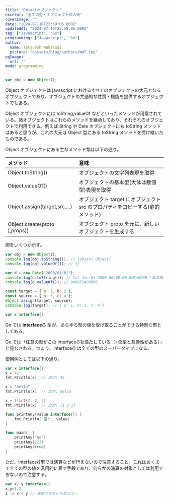 ```yaml
---
title: "Objectオブジェクト"
excerpt: "全ての型・オブジェクトの大元"
coverImage: ""
date: "2024-07-16T23:59:06.000Z"
updatedAt: "2024-07-16T23:59:06.000Z"
tag: ["Javascript", "Go"]
programming: ["Javascript", "Go"]
author:
  name: Tatsuroh Wakasugi
  picture: "/assets/blog/authors/WAT.jpg"
ogImage:
  url: ""
mode: programming
---
```


<div class="note_content_by_programming_language" id="note_content_Javascript">

```javascript
var obj = new Object();
```

Object オブジェクトは javascript におけるすべてのオブジェクトの大元となるオブジェクトであり、オブジェクトの共通的な性質・機能を提供するオブジェクトでもある。

Object オブジェクトには toString,valueOf などといったメソッドが用意されている。諸オブジェクトはこれらのメソッドを継承しており、それぞれのオブジェクトで利用できる。例えば String や Date オブジェクトにも toString メソッドはあると思うが、これの大元は Object 型にある toString メソッドを受け継いだものである。

Object オブジェクトにある主なメソッド類は以下の通り。

| メソッド                      | 意味                                                                          |
| :---------------------------- | :---------------------------------------------------------------------------- |
| Object.toString()             | オブジェクトの文字列表現を取得                                                |
| Object.valueOf()              | オブジェクトの基本型(大体は数値型)表現を取得                                  |
| Object.assign(target,src,...) | オブジェクト target にオブジェクト src のプロパティをコピーする(静的メソッド) |
| Object.create(proto [,props]) | オブジェクト proto を元に、新しいオブジェクトを生成する                       |

例をいくつか示す。

```javascript
var obj = new Object();
console.log(obj.toString()); // [object Object]
console.log(obj.valueOf()); // {}

var d = new Date("2000/01/01");
console.log(d.toString()); // Sat Jan 01 2000 00:00:00 GMT+0900 (日本標準時)
console.log(d.valueOf()); // 946652400000

const target = { a: 1, b: 2 };
const source = { b: 3, c: 4 };
Object.assign(target, source);
console.log(target); // { a: 1, b: 3, c: 4 }
```

</div>
<div class="note_content_by_programming_language" id="note_content_Go">

```go
var x interface{}
```

Go では **interface{}** 型が、あらゆる型の値を受け取ることができる特別な型としてある。

Go では「任意の型がこの interface{}を満たしている（=全型と互換性がある）」と見なされる。つまり、interface{} は全ての型のスーパータイプになる。

使用例としては以下の通り。

```go
var x interface{}
x = 42
fmt.Println(x)  // 出力: 42

x = "hello"
fmt.Println(x)  // 出力: hello

x = []int{1, 2, 3}
fmt.Println(x)  // 出力: [1 2 3]

func printAny(value interface{}) {
    fmt.Println("値:", value)
}

func main() {
    printAny("Go")
    printAny(123)
    printAny(true)
}
```

ただ、interface{}型では演算などが行えないので注意すること。これはあくまで全ての型の値を汎用的に表す手段であり、何らかの演算の対象としては利用できないので注意する。

```go
var x, y interface{}
x,y=1,2
z := x + y // 演算できないためエラー
```

</div>
